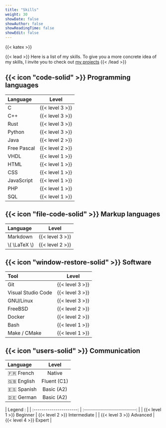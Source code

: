 ```yaml
---
title: "Skills"
weight: 30
showDate: false
showAuthor: false
showReadingTime: false
showEdit: false
---
```


{{< katex >}}

{{< lead >}}
Here is a list of my skills. To give you a more concrete idea of my skills, I invite you to check out [my projects](/projects)
{{< /lead >}}

## {{< icon "code-solid" >}} Programming languages


| Language    |      Level      |
| :---------- | :-------------: |
| C           | {{< level 3 >}} |
| C++         | {{< level 3 >}} |
| Rust        | {{< level 3 >}} |
| Python      | {{< level 3 >}} |
| Java        | {{< level 2 >}} |
| Free Pascal | {{< level 2 >}} |
| VHDL        | {{< level 1 >}} |
| HTML        | {{< level 1 >}} |
| CSS         | {{< level 1 >}} |
| JavaScript  | {{< level 1 >}} |
| PHP         | {{< level 1 >}} |
| SQL         | {{< level 1 >}} |

## {{< icon "file-code-solid" >}} Markup languages

| Language       |      Level      |
| :------------- | :-------------: |
| Markdown       | {{< level 3 >}} |
| \\( \LaTeX \\) | {{< level 2 >}} |

## {{< icon "window-restore-solid" >}} Software

| Tool               |      Level      |
| :----------------- | :-------------: |
| Git                | {{< level 3 >}} |
| Visual Studio Code | {{< level 3 >}} |
| GNU/Linux          | {{< level 3 >}} |
| FreeBSD            | {{< level 2 >}} |
| Docker             | {{< level 2 >}} |
| Bash               | {{< level 1 >}} |
| Make / CMake       | {{< level 1 >}} |

## {{< icon "users-solid" >}} Communication

| Language     |    Level    |
| :----------- | :---------: |
| :fr: French  |   Native    |
| :uk: English | Fluent (C1) |
| :es: Spanish | Basic (A2)  |
| :de: German  | Basic  (A2) |


|         Legend :         |
| :----------------------: | :--------------------------: |
| {{< level 1 >}} Beginner | {{< level 2 >}} Intermediate |
| {{< level 3 >}} Advanced |    {{< level 4 >}} Expert    |
  